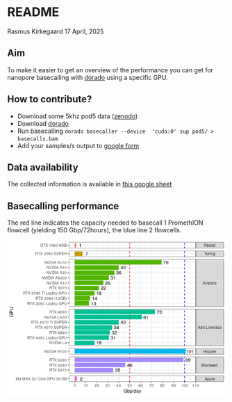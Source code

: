 README
================
Rasmus Kirkegaard
17 April, 2025

## Aim

To make it easier to get an overview of the performance you can get for
nanopore basecalling with
[dorado](https://github.com/nanoporetech/dorado) using a specific GPU.

## How to contribute?

- Download some 5khz pod5 data
  ([zenodo](https://zenodo.org/records/15180194))
- Download [dorado](https://github.com/nanoporetech/dorado)
- Run basecalling
  `dorado basecaller --device  'cuda:0' sup pod5/ > basecalls.bam`
- Add your samples/s output to [google
  form](https://forms.gle/Qw1wiL662YrbHPxk6)

## Data availability

The collected information is available in [this google
sheet](https://docs.google.com/spreadsheets/d/1p_oqalXtyMomcoeh0CE-crBgxsGifBYMvTR7hHBqmEw/edit?usp=sharing)

## Basecalling performance

The red line indicates the capacity needed to basecall 1 PromethION
flowcell (yielding 150 Gbp/72hours), the blue line 2 flowcells.

![](README_files/figure-gfm/unnamed-chunk-2-1.png)<!-- -->

